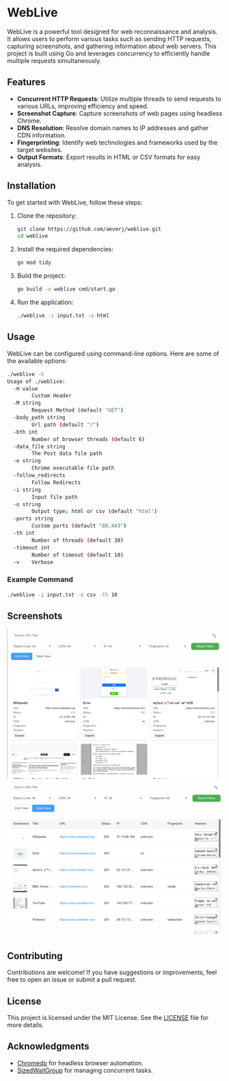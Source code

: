 # WebLive

WebLive is a powerful tool designed for web reconnaissance and analysis. It allows users to perform various tasks such as sending HTTP requests, capturing screenshots, and gathering information about web servers. This project is built using Go and leverages concurrency to efficiently handle multiple requests simultaneously.

## Features

- **Concurrent HTTP Requests**: Utilize multiple threads to send requests to various URLs, improving efficiency and speed.
- **Screenshot Capture**: Capture screenshots of web pages using headless Chrome.
- **DNS Resolution**: Resolve domain names to IP addresses and gather CDN information.
- **Fingerprinting**: Identify web technologies and frameworks used by the target websites.
- **Output Formats**: Export results in HTML or CSV formats for easy analysis.

## Installation

To get started with WebLive, follow these steps:

1. Clone the repository:
   ```bash
   git clone https://github.com/aeverj/weblive.git
   cd weblive
   ```

2. Install the required dependencies:
   ```bash
   go mod tidy
   ```

3. Build the project:
   ```bash
   go build -o weblive cmd/start.go
   ```

4. Run the application:
   ```bash
   ./weblive -i input.txt -o html
   ```

## Usage

WebLive can be configured using command-line options. Here are some of the available options:

```bash
./weblive -h                        
Usage of ./weblive:
  -H value
        Custom Header
  -M string
        Request Method (default "GET")
  -body_path string
        Url path (default "/")
  -bth int
        Number of browser threads (default 6)
  -data_file string
        The Post data file path
  -e string
        Chrome executable file path
  -follow_redirects
        Follow Redirects
  -i string
        Input file path
  -o string
        Output type; html or csv (default "html")
  -ports string
        Custom ports (default "80,443")
  -th int
        Number of threads (default 30)
  -timeout int
        Number of timeout (default 10)
  -v    Verbose
```

### Example Command
```bash
./weblive -i input.txt -o csv -th 10
```

## Screenshots

![WebLive Screenshot](img/cardView.png)
![WebLive Screenshot](img/tableView.png)

## Contributing

Contributions are welcome! If you have suggestions or improvements, feel free to open an issue or submit a pull request.

## License

This project is licensed under the MIT License. See the [LICENSE](LICENSE) file for more details.

## Acknowledgments

- [Chromedp](https://github.com/chromedp/chromedp) for headless browser automation.
- [SizedWaitGroup](https://github.com/remeh/sizedwaitgroup) for managing concurrent tasks.
